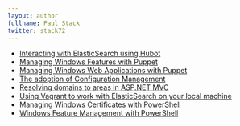 ```yaml
---
layout: author
fullname: Paul Stack
twitter: stack72
---
```



* <a href="/blog/2014/11/08/interacting-with-elasticsearch-using-hubot/">Interacting with ElasticSearch using Hubot</a>
* <a href="/blog/2014/05/15/managing-windows-features-with-puppet/">Managing Windows Features with Puppet</a>
* <a href="/blog/2014/05/13/managing-windows-web-applications-with-puppet/">Managing Windows Web Applications with Puppet</a>
* <a href="/blog/2014/02/10/the-adoption-of-configuration-management/">The adoption of Configuration Management</a>
* <a href="/blog/2013/09/25/resolving-domains-to-areas-in-asp-dot-net-mvc/">Resolving domains to areas in ASP.NET MVC</a>
* <a href="/blog/2013/08/05/using-vagrant-to-work-with-elasticsearch-on-your-local-machine/">Using Vagrant to work with ElasticSearch on your local machine</a>
* <a href="/blog/2013/07/08/managing-windows-certificates-with-powershell/">Managing Windows Certificates with PowerShell</a>
* <a href="/blog/2013/06/14/windows-feature-management-with-powershell/">Windows Feature Management with PowerShell</a>
